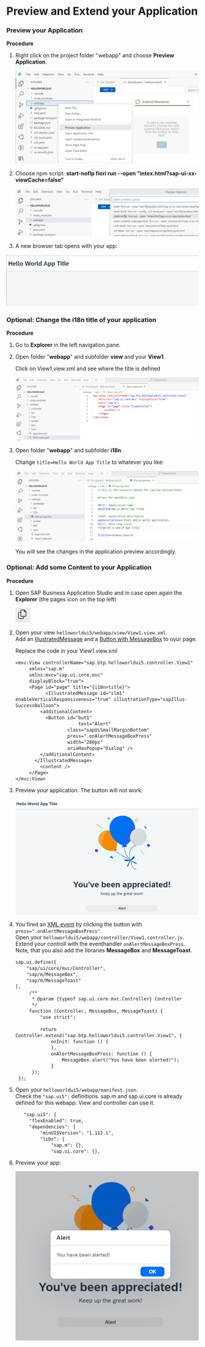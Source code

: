 # Preview and Extend your Application


### Preview your Application 

**Procedure**

1. Right click on the project folder "webapp" and choose **Preview Application**. 

   ![](3_images/3_1_previewapp.png)


2. Choose npm script: **start-noflp fiori run --open "intex.html?sap-ui-xx-viewCache=false"**

   ![](3_images/3_2_startnoflp.png)

3. A new browser tab opens with your app:

  ![](3_images/3_3_app.png)


### Optional: Change the i18n title of your application

**Procedure**

1. Go to **Explorer** in the left navigation pane.

2. Open folder "**webapp**" and subfolder **view** and your **View1**. 

   Click on View1.view.xml and see where the title is defined

   ![](3_images/3_4_view1.png)

3. Open folder "**webapp**" and subfolder **i18n**. 

   Change `title=Hello World App Title` to whatever you like:

   ![](3_images/3_4_view1_i18n.png)

   You will see the changes in the application preview accordingly.



### Optional: Add some Content to your Application

**Procedure**

1. Open SAP Business Application Studio and in case open again the **Explorer** (the pages icon on the top left)
  
    ![](images/bad1_explorer.png)
    
2. Open your view `helloworldui5/webapp/view/View1.view.xml`. <br>
   Add an [IllustratedMessage](https://sapui5.hana.ondemand.com/#/entity/sap.m.IllustratedMessage) and a [Button with MessageBox](https://sapui5.hana.ondemand.com/sdk/#/entity/sap.m.MessageBox/sample/sap.m.sample.MessageBox) to oyur page.
   
   Replace the code in your View1.view.xml
   
   ```
   <mvc:View controllerName="sap.btp.helloworldui5.controller.View1"
        xmlns="sap.m"
        xmlns:mvc="sap.ui.core.mvc" 
        displayBlock="true">
        <Page id="page" title="{i18n>title}">
              <IllustratedMessage id="ilm1" enableVerticalResponsiveness="true" illustrationType="sapIllus-SuccessBalloon">
            <additionalContent>
              <Button id="but1" 
                          text="Alert"
                      class="sapUiSmallMarginBottom"
                      press=".onAlertMessageBoxPress"
                      width="280px"
                      ariaHasPopup="Dialog" />
            </additionalContent>
          </IllustratedMessage>
            <content />
        </Page>
   </mvc:View>

   ```
3. Preview your application. The button will not work:

   ![](3_images/3_5_addmessage.png)

3. You fired an [XML event](https://sapui5.hana.ondemand.com/sdk/#/topic/b0fb4de7364f4bcbb053a99aa645affe.html) 
   by clicking the button with `press=".onAlertMessageBoxPress"`. <br>
   Open your `helloworldui5/webapp/controller/View1.controller.js`. <br>
   Extend your controll with the eventhandler `onAlertMessageBoxPress`. <br>
   Note, that you also add the libraries **MessageBox** and **MessageToast**.
   
   ```
   sap.ui.define([
       "sap/ui/core/mvc/Controller",
       "sap/m/MessageBox",
       "sap/m/MessageToast"
   ],
        /**
         * @param {typeof sap.ui.core.mvc.Controller} Controller
         */
        function (Controller, MessageBox, MessageToast) {
            "use strict";

            return Controller.extend("sap.btp.helloworldui5.controller.View1", {
                onInit: function () {
                },
                onAlertMessageBoxPress: function () {
                    MessageBox.alert("You have been alerted!");
                }
         });
    });
   
   ```
   
4. Open your `helloworldui5/webapp/manifest.json`. <br>
   Check the `"sap.ui5":` definitions. sap.m and sap.ui.core is already defined for this webapp. View and controller can use it. 
                                                       
   ```
      "sap.ui5": {
        "flexEnabled": true,
        "dependencies": {
            "minUI5Version": "1.112.1",
            "libs": {
                "sap.m": {},
                "sap.ui.core": {},                                                    
   ```                                                    
                                                       
 5. Preview your app:
 
    ![](3_images/3_6_alert.png)
